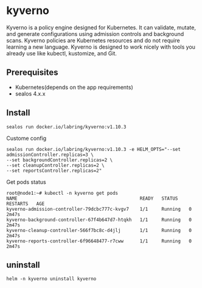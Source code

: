 # kyverno

Kyverno is a policy engine designed for Kubernetes. It can validate, mutate, and generate configurations using admission controls and background scans. Kyverno policies are Kubernetes resources and do not require learning a new language. Kyverno is designed to work nicely with tools you already use like kubectl, kustomize, and Git.

## Prerequisites

- Kubernetes(depends on the app requirements)
- sealos 4.x.x

## Install

```shell
sealos run docker.io/labring/kyverno:v1.10.3
```

Custome config

```shell
sealos run docker.io/labring/kyverno:v1.10.3 -e HELM_OPTS="--set admissionController.replicas=3 \
--set backgroundController.replicas=2 \
--set cleanupController.replicas=2 \
--set reportsController.replicas=2"
```

Get pods status

```shell
root@node1:~# kubectl -n kyverno get pods
NAME                                             READY   STATUS    RESTARTS   AGE
kyverno-admission-controller-79dcbc777c-kvgv7    1/1     Running   0          2m47s
kyverno-background-controller-67f4b647d7-htqkh   1/1     Running   0          2m47s
kyverno-cleanup-controller-566f7bc8c-d4jlj       1/1     Running   0          2m47s
kyverno-reports-controller-6f96648477-r7cww      1/1     Running   0          2m47s
```

## uninstall

```shell
helm -n kyverno uninstall kyverno
```
